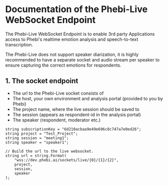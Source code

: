 # Documentation of the Phebi-Live WebSocket Endpoint
The Phebi-Live WebSocket Endpoint is to enable 3rd party Applications access to Phebi's realtime emotion analysis and speech-to-text transcription.

The Phebi-Live does not support speaker diarization, it is highly recommended to have a separate socket and audio stream per speaker to ensure capturing the correct emotions for respondents.

## 1. The socket endpoint

* The url to the Phebi-Live socket consists of
* The host, your own environment and analysis portal (provided to you by Phebi)
* The project name, where the live session should be saved to
* The session (appears as respondent-id in the analysis portal)
* The speaker (respondent, moderator etc.)


```
string subscriptionKey = "6d210acbaa9e49e696c8c747a7e0ed26";
string project = "Test_Project";
string session = "meeting1";
string speaker = "speaker1";

// Build the url to the live websocket.
string url = string.Format(
    "wss://dev.phebi.ai/sockets/live/{0}/{1}/{2}",
    project,
    session,
    speaker
);
```
